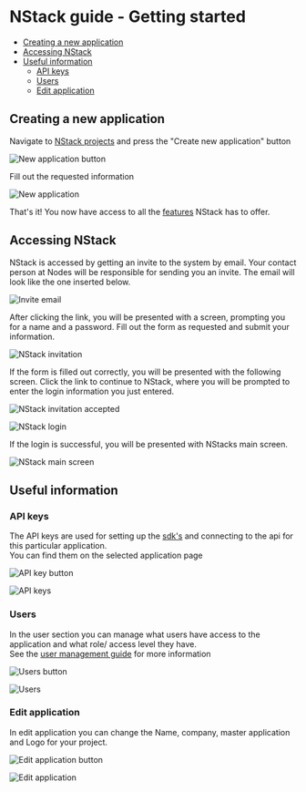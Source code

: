 # NStack guide - Getting started

* [Creating a new application](#creating-a-new-application)
* [Accessing NStack](#accessing-nstack)
* [Useful information](#useful-information)
	* [API keys](#api-keys)
	* [Users](#users)
	* [Edit application](#edit-application)

## Creating a new application

Navigate to [NStack projects](https://nstack.io/admin/projects) and press the "Create new application" button

![New application button](../images/Guides/GettingStarted/New_application_button.png)

Fill out the requested information

![New application](../images/Guides/GettingStarted/Create_new_application.png)

That's it! You now have access to all the [features](Features.md) NStack has to offer.

## Accessing NStack

NStack is accessed by getting an invite to the system by email. Your contact person at Nodes will be responsible for sending you an invite. The email will look like the one inserted below.

![Invite email](../images/Guides/GettingStarted/invite_email.png)

After clicking the link, you will be presented with a screen, prompting you for a name and a password. Fill out the form as requested and submit your information.

![NStack invitation](../images/Guides/GettingStarted/nstack_invitation.png)

If the form is filled out correctly, you will be presented with the following screen. Click the link to continue to NStack, where you will be prompted to enter the login information you just entered.

![NStack invitation accepted](../images/Guides/GettingStarted/nstack_invitation_accepted.png)

![NStack login](../images/Guides/GettingStarted/nstack_login.png)

If the login is successful, you will be presented with NStacks main screen.

![NStack main screen](../images/Guides/GettingStarted/nstack_main.png)

## Useful information

### API keys
The API keys are used for setting up the [sdk's](Developers.md) and connecting to the api for this particular application.  
You can find them on the selected application page

![API key button](../images/Guides/GettingStarted/API_Keys_Button.png)

![API keys](../images/Guides/GettingStarted/API_Keys.png)

### Users
In the user section you can manage what users have access to the application and what role/ access level they have.  
See the [user management guide](User_management.md) for more information

![Users button](../images/Guides/GettingStarted/Users_Button.png)

![Users](../images/Guides/GettingStarted/Users.png)

### Edit application
In edit application you can change the Name, company, master application and Logo for your project.

![Edit application button](../images/Guides/GettingStarted/Edit_Project_Button.png)

![Edit application](../images/Guides/GettingStarted/Edit_Project.png)